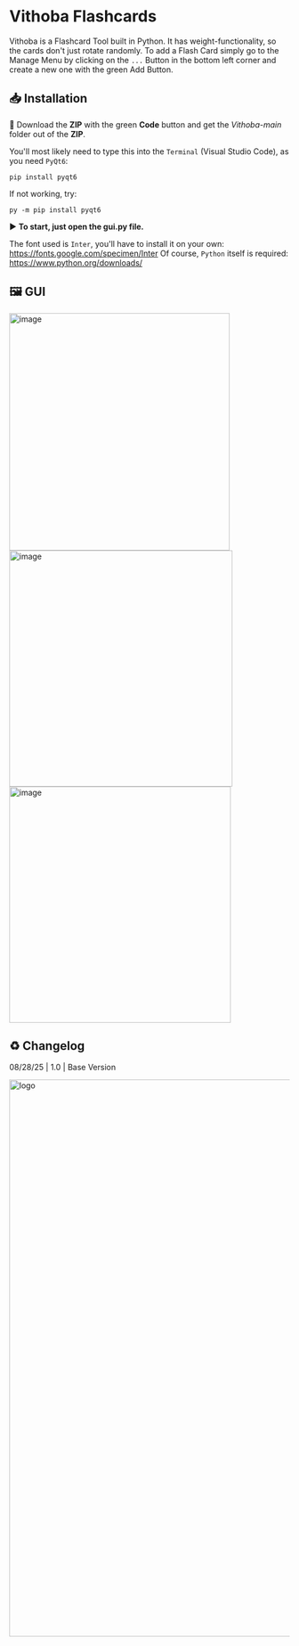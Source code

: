 # Vithoba Flashcards
Vithoba is a Flashcard Tool built in Python. It has weight-functionality, so the cards don't just rotate randomly. To add a Flash Card simply go to the Manage Menu by clicking on the `...` Button in the bottom left corner and create a new one with the green Add Button.

## 📥 Installation
🔽 Download the **ZIP** with the green **Code** button and get the *Vithoba-main* folder out of the **ZIP**.

You'll most likely need to type this into the `Terminal` (Visual Studio Code), as you need `PyQt6`:

    pip install pyqt6

If not working, try:

    py -m pip install pyqt6

▶ **To start, just open the gui.py file.**

The font used is `Inter`, you'll have to install it on your own: https://fonts.google.com/specimen/Inter
Of course, `Python` itself is required: https://www.python.org/downloads/

## 🖼 GUI

<img width="396" height="426" alt="image" src="https://github.com/user-attachments/assets/71d8d635-5ad7-4e62-87ae-680f55878b29" />

<img width="401" height="424" alt="image" src="https://github.com/user-attachments/assets/83ffe32e-d0f1-47d4-b9ed-3cca7aa5ea24" />

<img width="398" height="424" alt="image" src="https://github.com/user-attachments/assets/5d2fe853-8e7a-4648-abea-c6b23e29226f" />


## ♻ Changelog
08/28/25 | 1.0 | Base Version

<img width="1000" height="1000" alt="logo" src="https://github.com/user-attachments/assets/ce7e297b-7513-43e1-984e-cea0aa329af1" />
